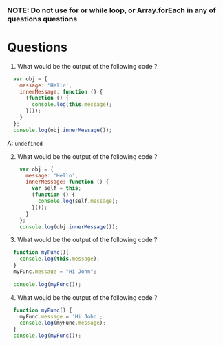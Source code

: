 ### **NOTE: Do not use for or while loop, or Array.forEach in any of questions questions**

# Questions

1) What would be the output of the following code ?
    
  ```js
    var obj = {
      message: 'Hello',
      innerMessage: function () {
        (function () {
          console.log(this.message);
        }());
      }
    };
    console.log(obj.innerMessage());
  ```
  A: `undefined`

2) What would be the output of the following code ?

```js
    var obj = {
      message: 'Hello',
      innerMessage: function () {
        var self = this;
        (function () {
          console.log(self.message);
        }());
      }
    };
    console.log(obj.innerMessage());
```

3) What would be the output of the following code ?
  ```js
    function myFunc(){
      console.log(this.message);
    }
    myFunc.message = "Hi John";
      
    console.log(myFunc());
  ```

4) What would be the output of the following code ?
  ```js
    function myFunc() {
      myFunc.message = 'Hi John';
      console.log(myFunc.message);
    }
    console.log(myFunc());
  ```